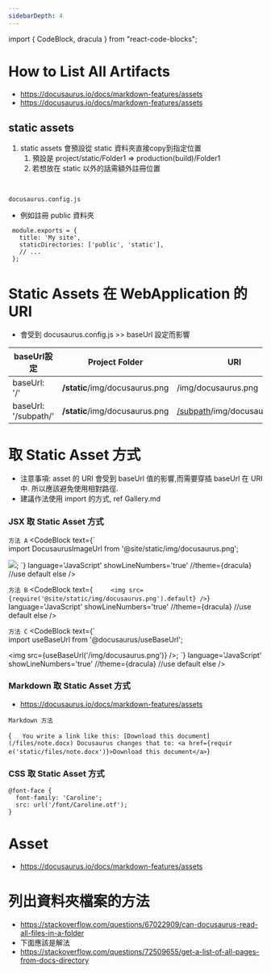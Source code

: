```yaml
---
sidebarDepth: 4
---
```

import { CodeBlock, dracula  } from "react-code-blocks";


# How to List All Artifacts
* https://docusaurus.io/docs/markdown-features/assets
* https://docusaurus.io/docs/markdown-features/assets

## static assets
1. static assets 會預設從 static 資料夾直接copy到指定位置
   1. 預設是 project/static/Folder1 => production(build)/Folder1
   1. 若想放在 static 以外的話需額外註冊位置
<br/>

   <code>docusaurus.config.js</code>
   
   * 例如註冊 public 資料夾
   
   ```
	module.exports = {
	  title: 'My site',
	  staticDirectories: ['public', 'static'],
	  // ...
	};
   ```
# Static Assets 在 WebApplication 的 URI
* 會受到 docusaurus.config.js >> baseUrl 設定而影響

|  baseUrl設定  |  Project Folder  |  URI  |
|  ----  | ----  | ----  |
| baseUrl: '/'  | <b>/static</b>/img/docusaurus.png | /img/docusaurus.png  |
| baseUrl: '/subpath/'  | <b>/static</b>/img/docusaurus.png | <u>/subpath</u>/img/docusaurus.png  |
 
   
# 取 Static Asset 方式
* 注意事項: asset 的 URI 會受到 baseUrl 值的影響,而需要穿插 baseUrl 在 URI 中. 所以應該避免使用相對路徑.
* 建議作法使用 import 的方式, ref Gallery.md

### JSX 取 Static Asset 方式
<code>方法 A</code>
	 <CodeBlock
      text={`	  
import DocusaurusImageUrl from '@site/static/img/docusaurus.png';

<img src={DocusaurusImageUrl} />;
	  `}
      language='JavaScript'
      showLineNumbers='true'
      //theme={dracula} //use default else 
    />

<code>方法 B</code>
	 <CodeBlock
      text={`	  
<img src={require('@site/static/img/docusaurus.png').default} />
	  `}
      language='JavaScript'
      showLineNumbers='true'
      //theme={dracula} //use default else 
    />
	
<code>方法 C</code>
	 <CodeBlock
      text={`	  
import useBaseUrl from '@docusaurus/useBaseUrl';

<img src={useBaseUrl('/img/docusaurus.png')} />;
	  `}
      language='JavaScript'
      showLineNumbers='true'
      //theme={dracula} //use default else 
    />
	

### Markdown 取 Static Asset 方式
* https://docusaurus.io/docs/markdown-features/assets


<code>Markdown 方法</code>
	 <p>
{`	 
You write a link like this: [Download this document](/files/note.docx)
Docusaurus changes that to: <a href={requir e('static/files/note.docx')}>Download this document</a>
`}    

</p>


### CSS 取 Static Asset 方式

```
@font-face {
  font-family: 'Caroline';
  src: url('/font/Caroline.otf');
}

```


# Asset
* https://docusaurus.io/docs/markdown-features/assets



# 列出資料夾檔案的方法
* https://stackoverflow.com/questions/67022909/can-docusaurus-read-all-files-in-a-folder
* 下面應該是解法
* https://stackoverflow.com/questions/72509655/get-a-list-of-all-pages-from-docs-directory